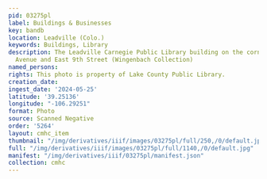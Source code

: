 ```yaml
---
pid: 03275pl
label: Buildings & Businesses
key: bandb
location: Leadville (Colo.)
keywords: Buildings, Library
description: The Leadville Carnegie Public Library building on the corner of Harrison
  Avenue and East 9th Street (Wingenbach Collection)
named_persons: 
rights: This photo is property of Lake County Public Library.
creation_date: 
ingest_date: '2024-05-25'
latitude: '39.25136'
longitude: "-106.29251"
format: Photo
source: Scanned Negative
order: '5264'
layout: cmhc_item
thumbnail: "/img/derivatives/iiif/images/03275pl/full/250,/0/default.jpg"
full: "/img/derivatives/iiif/images/03275pl/full/1140,/0/default.jpg"
manifest: "/img/derivatives/iiif/03275pl/manifest.json"
collection: cmhc
---
```

